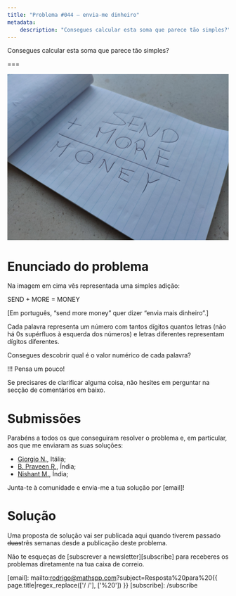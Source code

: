 ```yaml
---
title: "Problema #044 – envia-me dinheiro"
metadata:
    description: "Consegues calcular esta soma que parece tão simples?"
---
```


Consegues calcular esta soma que parece tão simples?

===

![Um pedaço de papel onde se vê a soma "SEND + MORE = MONEY".](thumbnail.png "Fotografia de Serg Antonov do site Unsplash.")

# Enunciado do problema

Na imagem em cima vês representada uma simples adição:

SEND + MORE = MONEY

[Em português, “send more money” quer dizer “envia mais dinheiro”.]

Cada palavra representa um número com tantos dígitos quantos letras
(não há 0s supérfluos à esquerda dos números) e
letras diferentes representam dígitos diferentes.

Consegues descobrir qual é o valor numérico de cada palavra?

!!! Pensa um pouco!

Se precisares de clarificar alguma coisa, não hesites em perguntar na secção de comentários em baixo.


# Submissões

Parabéns a todos os que conseguiram resolver o problema e,
em particular, aos que me enviaram as suas soluções:

 - [Giorgio N.](https://twitter.com/qJakc0), Itália;
 - [B. Praveen R.](https://twitter.com/BPrvn_Rj), Índia;
 - [Nishant M.](https://twitter.com/sci_c0), Índia;

Junta-te à comunidade e envia-me a tua solução por [email]!


# Solução

Uma proposta de solução vai ser publicada aqui quando tiverem passado ~~duas~~três semanas desde a publicação deste problema.


Não te esqueças de [subscrever a newsletter][subscribe] para receberes os problemas diretamente na tua caixa de correio.

[email]: mailto:rodrigo@mathspp.com?subject=Resposta%20para%20{{ page.title|regex_replace(['/ /'], ['%20']) }}
[subscribe]: /subscribe
